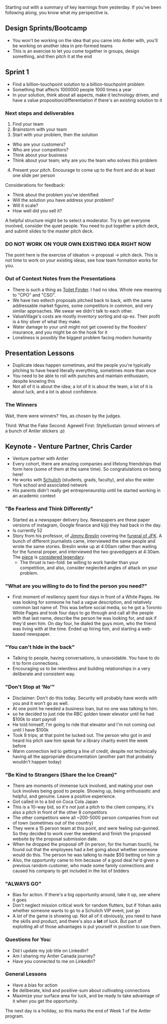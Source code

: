 Starting out with a summary of key learnings from yesterday. If you've been following along, you know what my perspective is.

## Design Sprints/Bootcamp

- You won't be working on the idea that you came into Antler with, you'll be working on another idea in pre-formed teams
- This is an exercise to let you come together in groups, design something, and then pitch it at the end

## Sprint 1

- Find a billion-touchpoint solution to a billion-touchpoint problem
- Something that affects 1000000 people 1000 times a year
- In your solution, think about all aspects, make it technology driven, and have a value proposition/differentiation if there's an existing solution to it

### Next steps and deliverables

1. Find your team
2. Brainstorm with your team
3. Start with your problem, then the solution
  - Who are your customers?
  - Who are your competitors?
  - Think about your business
  - Think about your team; why are you the team who solves this problem
4. Present your pitch. Encourage to come up to the front and do at least one slide per person

Considerations for feedback:
  - Think about the problem you've identified
  - Will the solution you have address your problem?
  - Will it scale?
  - How well did you sell it?
  
A helpful structure might be to select a moderator. Try to get everyone involved, consider the quiet people. You need to put together a pitch deck, and submit slides to the master pitch deck.

### DO NOT WORK ON YOUR OWN EXISTING IDEA RIGHT NOW

The point here is the exercise of ideation -> proposal -> pitch deck. This is not time to work on your existing ideas, see how team formation works for you.

### Out of Context Notes from the Presentations

- There is such a thing as [Toilet Finder](http://toiletfinder.net/). I had no idea. Whole new meaning to "CPO" and "CSO".
- We have two edtech proposals pitched back to back, with the same addressable market figures, some competitors in common, and very similar approaches. We swear we didn't talk to each other.
- ValueVillage's costs are mostly inventory sorting and op-ex. Their profit is a tiny sliver of what they make.
- Water damage to your unit might not get covered by the flooders' insurance, and you might be on the hook for it
- Loneliness is possibly the biggest problem facing modern humanity

## Presentation Lessons

- Duplicate ideas happen sometimes, and the people you're typically pitching to have heard literally everything, sometimes more than once
- You need to be able to roll with punches and maintain enthusiasm, despite knowing this
- Not all of it is about the idea; a lot of it is about the team, a lot of it is about luck, and a lot is about confidence.

### The Winners

Wait, there were winners? Yes, as chosen by the judges.

Third: What the Fake
Second: Agewell
First: StyleSustain (proud winners of a bunch of Antler stickers :p)

## Keynote - Venture Partner, Chris Carder

- Venture partner with Antler
- Every cohort, there are amazing companies and lifelong friendships that form here (some of them at the same time). So congratulations on being here!
- He works with [Schulich](https://schulich.yorku.ca/) (students, grads, faculty), and also the wider York school and associated network
- His parents didn't really get entrepreneurship until he started working in an academic context

### "Be Fearless and Think Differently"

- Started as a newspaper delivery boy. Newspapers are these paper versions of instagram, Google finance and kijiji they had back in the day.
- Is currently 52
- Story from his professor, of [Jimmy Breslin](https://en.wikipedia.org/wiki/Jimmy_Breslin) covering the [funeral of JFK](https://en.wikipedia.org/wiki/State_funeral_of_John_F._Kennedy). A bunch of different journalists came, interviewed the same people and wrote the same stories. Breslin woke up at 4:00am rather than waiting for the funeral proper, and interviewed the two gravediggers at 4:30am. The [piece](https://ccnyintroductiontojournalism.com/2022/04/06/jimmy-breslins-grave-digger-story/) is [considered legendary](https://www.thedailybeast.com/jimmy-breslin-on-jfks-assassination-two-classic-columns).
  - The thrust is two-fold: be willing to work harder than your competition, and also, consider neglected angles of attack on your problem.

### "What are you willing to do to find the person you need?"

- First moment of resiliency spent four days in front of a White Pages. He was looking for someone he had a vague description, and relatively common last name of. This was before social media, so he got a Toronto White Pages and took four days to go through and call all the people with that last name, describe the person he was looking for, and ask if they'd seen him. On day four, he dialed the guys mom, who the friend was living with at the time. Ended up hiring him, and starting a web-based newspaper.

### "You can't hide in the back"

- Talking to people, having conversations, is unavoidable. You have to do it to form connections.
- Encouraging us to be relentless and building relationships in a very deliberate and consistent way.

### "Don't Stop at 'No'"

- Disclaimer: Don't do this today. Security will probably have words with you and it won't go as well.
- At one point he needed a business loan, but no one was talking to him.
- so he decided to just ride the RBC golden tower elevator until he had $100k to start payroll
- He told himself, I'm going to ride that elevator and I'm not coming out until I have $100k
- Took 8 trips; at that point he lucked out. The person who got in and heard his pitch saw him speak for a library charity event the week before
- Warm connection led to getting a line of credit, despite not technically having all the appropriate documentation (another part that probably wouldn't happen today)

### "Be Kind to Strangers (Share the Ice Cream)"

- There are moments of immense luck involved, and making your own luck involves being good to people. Showing up, being enthusiastic and helpful, and genuine. Leave a positive experience.
- Got called in to a bid on Coca Cola Japan
- This is a 10-way bid, so it's not just a pitch to the client company, it's also a pitch in front of the other 8 competitors
- The other competitors were all ~200-5000 person companies from out of town (sometimes out of the country)
- They were a 15 person team at this point, and were feeling out-gunned. So they decided to work over the weekend and finish the proposed website by the proposal submission date.
- When he dropped the proposal off (in person, for the human touch), he found out that the employees had a bet going about whether someone would do this. The person he was talking to made $50 betting on him :p
- Also, the opportunity came to him because of a good deal he'd given a previous random customer, who made some family connections and caused his company to get included in the list of bidders

### "ALWAYS GO"

- Bias for action. If there's a big opportunity around, take it up, see where it goes
- Don't neglect mission critical work for random flutters, but if Yohan asks whether someone wants to go to a Schulich VIP event, just go
- A _lot_ of the game is showing up. Not all of it obviously, you need to have the skills and product, and there's also a **lot** of luck. But part of exploiting all of those advantages is put yourself in position to use them.

### Questions for You:

- Did I update my job title on LinkedIn?
- Am I sharing my Antler Canada journey?
- Have you connected to me on LinkedIn?

### General Lessons

- Have a bias for action
- Be deliberate, kind and positive-sum about cultivating connections
- Maximize your surface area for luck, and be ready to take advantage of it when you get the opportunity.

The next day is a holiday, so this marks the end of Week 1 of the Antler program.
